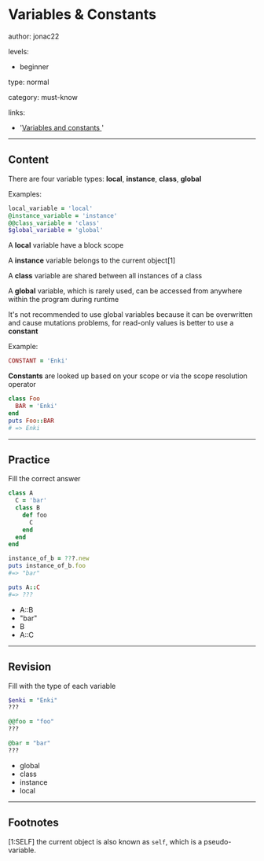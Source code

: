# Variables & Constants
author: jonac22

levels:

  - beginner

type: normal

category: must-know

links:

  - '[Variables and constants ](https://en.wikibooks.org/wiki/Ruby_Programming/Syntax/Variables_and_Constants)'
  
---
## Content

There are four variable types: **local**, **instance**, **class**, **global**

Examples:
```ruby
local_variable = 'local'
@instance_variable = 'instance'
@@class_variable = 'class'
$global_variable = 'global'
```

A **local** variable have a block scope

A **instance** variable belongs to the current object[1]

A **class** variable are shared between all instances of a class

A **global** variable, which is rarely used, can be accessed from anywhere within the program during runtime

It's not recommended to use global variables because it can be overwritten and cause mutations problems, for read-only values is better to use a **constant**

Example:
```ruby
CONSTANT = 'Enki'
```

**Constants** are looked up based on your scope or via the scope resolution operator

```ruby
class Foo
  BAR = 'Enki'
end
puts Foo::BAR   
# => Enki
```

---
## Practice

Fill the correct answer

```ruby
class A
  C = 'bar'
  class B
    def foo
      C 
    end
  end
end

instance_of_b = ???.new
puts instance_of_b.foo
#=> "bar"

puts A::C
#=> ???

```
* A::B
* "bar"
* B
* A::C

---
## Revision

Fill with the type of each variable

```ruby
$enki = "Enki"
???

@@foo = "foo"
???

@bar = "bar"
???
```

* global
* class
* instance
* local

---
## Footnotes

[1:SELF] the current object is also known as `self`, which is a pseudo-variable.
